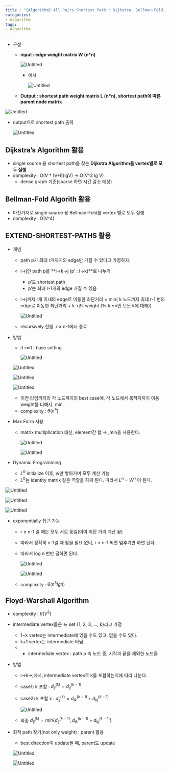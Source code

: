 ```yaml
--- 
title : "[Algorithm] All Pairs Shortest Path : Dijkstra, Bellman-Fold, EXTEND-SHORTEST-PATHS, Floyd-Warshall"
categories:
- Algorithm
tags:
- Algorithm
---
```


- 구성
    - **input : edge weight matrix W (n*n)**
        
        ![Untitled](../../assets/images/2023-05-30-all-pairs-shortest-path/Untitled.png)
        
        - 예시
            
            ![Untitled](../../assets/images/2023-05-30-all-pairs-shortest-path/Untitled%201.png)
            
    - **Output : shortest path weight matrix L (n*n), shortest path에 따른 parent node matrix**

![Untitled](../../assets/images/2023-05-30-all-pairs-shortest-path/Untitled%202.png)

- output으로 shortest path 출력
    
    ![Untitled](../../assets/images/2023-05-30-all-pairs-shortest-path/Untitled%203.png)
    

## Dijkstra’s Algorithm 활용

- single source 용 shortest path를 찾는 **Dijkstra Algorithm을 vertex별로 모두 실행**
- complexity : O(V * (V+E)lgV) → O(V^3 lg V)
    - dense graph 기준(sparse 하면 시간 감소 예상)

## Bellman-Fold Algorith 활용

- 마찬가지로 single source 용 Bellman-Fold를 vertex 별로 모두 실행
- complexity : O(V^4)

## **EXTEND-SHORTEST-PATHS** 활용

- 개념
    - path p가 최대 r개까지의 edge만 가질 수 있다고 가정하자.
    - i→j인 path p를 **i→k→j (p’ : i→k)**로 나누기
        - p’도 shortest path
        - p’는 최대 r-1개의 edge 가질 수 있음
    - i→j까지 r개 이내의 edge로 이동한 최단거리 = min( k 노드까지 최대 r-1 번의 edge로 이동한 최단거리 + k→j의 weight (1≤ k ≤n인 모든 k에 대해))
        
        ![Untitled](../../assets/images/2023-05-30-all-pairs-shortest-path/Untitled%204.png)
        
    - recursively 진행. r ≥ n-1에서 종료
- 방법
    - if r=0 : base setting
        
        ![Untitled](../../assets/images/2023-05-30-all-pairs-shortest-path/Untitled%205.png)
        
    
    ![Untitled](../../assets/images/2023-05-30-all-pairs-shortest-path/Untitled%206.png)
    
    ![Untitled](../../assets/images/2023-05-30-all-pairs-shortest-path/Untitled%207.png)
    
    ![Untitled](../../assets/images/2023-05-30-all-pairs-shortest-path/Untitled%208.png)
    
    - 이전 타임까지의 각 노드까지의 best case에, 각 노드에서 목적지까지 이동 weight를 더해서, min
    - complexity : $\theta(n^4)$
    
- Max Form 사용
    - matrix multiplication 대신, element간 합 → ,min을 사용한다.
        
        ![Untitled](../../assets/images/2023-05-30-all-pairs-shortest-path/Untitled%209.png)
        
        ![Untitled](../../assets/images/2023-05-30-all-pairs-shortest-path/Untitled%2010.png)
        
- Dynamic Programming
    - $L^0$ initialize 이후, w만 쌓아가며 모두 계산 가능
    - $L^0$는 identity matrix 같은 역할을 하게 된다. 따라서 $L^n$ = $W^n$ 이 된다.

![Untitled](../../assets/images/2023-05-30-all-pairs-shortest-path/Untitled%2011.png)

![Untitled](../../assets/images/2023-05-30-all-pairs-shortest-path/Untitled%2012.png)

![Untitled](../../assets/images/2023-05-30-all-pairs-shortest-path/Untitled%2013.png)

- exponentially 접근 가능
    - r ≥ n-1 일 때는 모두 서로 동일(이미 최단 거리 계산 끝)
    - 따라서 정확히 n-1일 때 찾을 필요 없이, r ≥ n-1 되면 멈추기만 하면 된다.
    - 따라서 log n 번만 곱하면 된다.
        
        ![Untitled](../../assets/images/2023-05-30-all-pairs-shortest-path/Untitled%2014.png)
        
        ![Untitled](../../assets/images/2023-05-30-all-pairs-shortest-path/Untitled%2015.png)
        
    - complexity : $\theta(n^3lg n)$
    

## Floyd-Warshall Algorithm

- complexity : $\theta(V^3)$
- intermediate vertex들은 $\in$ set {1, 2, 3, …, k}라고 가정
    - 1~k vertex는 intermediate에 있을 수도 있고, 없을 수도 있다.
    - k+1 vertex는 intermediate 아님
    - * intermediate vertex : path p 속 노드 중, 시작과 끝을 제외한 노드들
- 방법
    - i→k→j에서, intermediate vertex로 k를 포함하는지에 따라 나눈다.
    - case1) k 포함 : $d_{ij}^{(k)} = d_{ij}^{(k-1)}$
    - case2) k 포함 x : $d_{ij}^{(k)} = d_{ik}^{(k-1)} + d_{kj}^{(k-1)}$
        
        ![Untitled](../../assets/images/2023-05-30-all-pairs-shortest-path/Untitled%2016.png)
        
    - 최종 $d_{ij}^{(k)} = min\{d_{ij}^{(k-1)}, d_{ik}^{(k-1)} + d_{kj}^{(k-1)}\}$
- 최적 path 찾기(not only weight) : parent 활용
    - best direction이 update될 때, parent도 update
    
    ![Untitled](../../assets/images/2023-05-30-all-pairs-shortest-path/Untitled%2017.png)
    
    ![Untitled](../../assets/images/2023-05-30-all-pairs-shortest-path/Untitled%2018.png)